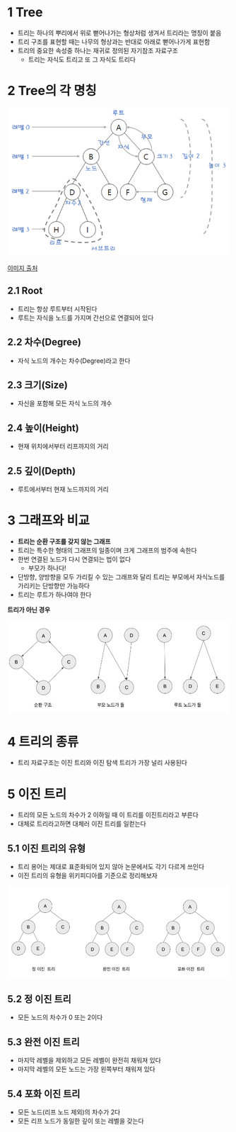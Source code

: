 # 1 Tree

* 트리는 하나의 뿌리에서 위로 뻗어나가는 형상처럼 생겨서 트리라는 명칭이 붙음
* 트리 구조를 표현할 때는 나무의 형상과는 반대로 아래로 뻗어나가게 표현함
* 트리의 중요한 속성중 하나는 재귀로 정의된 자기참조 자료구조
  * 트리는 자식도 트리고 또 그 자식도 트리다



# 2 Tree의 각 명칭

![파이썬 알고리즘 인터뷰 14장 트리](./images/1.png)

[이미지 출처](https://harlie-98.tistory.com/16)



## 2.1 Root

* 트리는 항상 루트부터 시작된다
* 루트는 자식을 노드를 가지며 간선으로 연결되어 있다



## 2.2 차수(Degree)

* 자식 노드의 개수는 차수(Degree)라고 한다



## 2.3 크기(Size)

* 자신을 포함해 모든 자식 노드의 개수



## 2.4 높이(Height)

* 현재 위치에서부터 리프까지의 거리



## 2.5 깊이(Depth)

* 루트에서부터 현재 노드까지의 거리



# 3 그래프와 비교

* **트리는 순환 구조를 갖지 않는 그래프**
* 트리는 특수한 형태의 그래프의 일종이며 크게 그래프의 범주에 속한다
* 한번 연결된 노드가 다시 연결되는 법이 없다
  * 부모가 하나다!
* 단방향, 양방향을 모두 가리킬 수 있는 그래프와 달리 트리는 부모에서 자식노드를 가리키는 단방향만 가능하다
* 트리는 루트가 하나여야 한다



**트리가 아닌 경우**

![image-20220623202517122](./images/2.png)



# 4 트리의 종류

* 트리 자료구조는 이진 트리와 이진 탐색 트리가 가장 널리 사용된다

# 5 이진 트리

* 트리의 모든 노드의 차수가 2 이하일 때 이 트리를 이진트리라고 부른다
* 대체로 트리라고하면 대체러 이진 트리를 일컫는다



## 5.1 이진 트리의 유형

* 트리 용어는 제대로 표준화되어 있지 않아 논문에서도 각기 다르게 쓰인다
* 이진 트리의 유형을 위키피디아를 기준으로 정리해보자

![image-20220623203615303](./images/3.png)

## 5.2 정 이진 트리

* 모든 노드의 차수가 0 또는 2이다



## 5.3 완전 이진 트리

* 마지막 레벨을 제외하고 모든 레벨이 완전히 채워져 있다
* 마지막 레벨의 모든 노드는 가장 왼쪽부터 채워져 있다



## 5.4 포화 이진 트리

* 모든 노드(리프 노드 제외)의 차수가 2다
* 모든 리프 노드가 동일한 깊이 또는 레벨을 갖는다